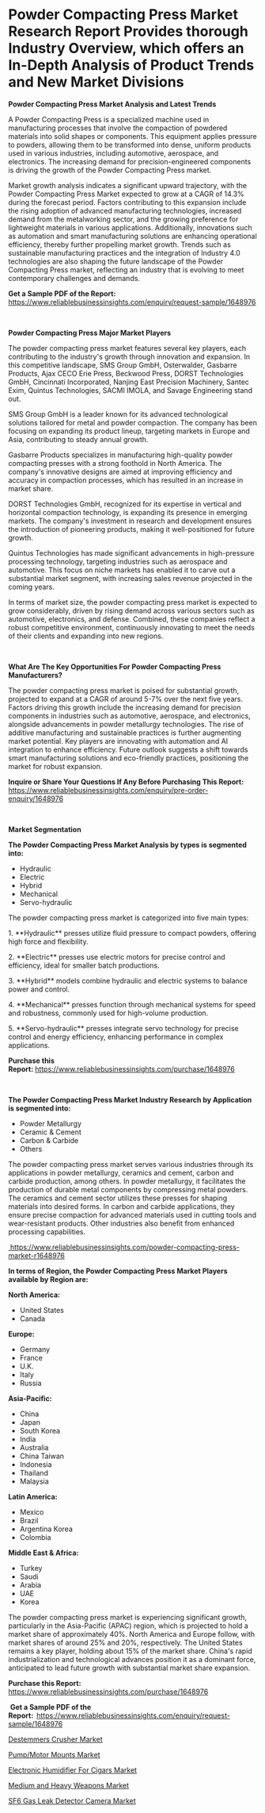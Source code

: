 <p><h1>Powder Compacting Press Market Research Report Provides thorough Industry Overview, which offers an In-Depth Analysis of Product Trends and New Market Divisions</h1></p><p><strong>Powder Compacting Press Market Analysis and Latest Trends</strong></p>
<p><p>A Powder Compacting Press is a specialized machine used in manufacturing processes that involve the compaction of powdered materials into solid shapes or components. This equipment applies pressure to powders, allowing them to be transformed into dense, uniform products used in various industries, including automotive, aerospace, and electronics. The increasing demand for precision-engineered components is driving the growth of the Powder Compacting Press market.</p><p>Market growth analysis indicates a significant upward trajectory, with the Powder Compacting Press Market expected to grow at a CAGR of 14.3% during the forecast period. Factors contributing to this expansion include the rising adoption of advanced manufacturing technologies, increased demand from the metalworking sector, and the growing preference for lightweight materials in various applications. Additionally, innovations such as automation and smart manufacturing solutions are enhancing operational efficiency, thereby further propelling market growth. Trends such as sustainable manufacturing practices and the integration of Industry 4.0 technologies are also shaping the future landscape of the Powder Compacting Press market, reflecting an industry that is evolving to meet contemporary challenges and demands.</p></p>
<p><strong>Get a Sample PDF of the Report:&nbsp;</strong> <a href="https://www.reliablebusinessinsights.com/enquiry/request-sample/1648976?utm_campaign=60&utm_medium=2&utm_source=Github&utm_content=ia&utm_term=28022025&utm_id=powder-compacting-press">https://www.reliablebusinessinsights.com/enquiry/request-sample/1648976</a></p>
<p>&nbsp;</p>
<p><strong>Powder Compacting Press Major Market Players</strong></p>
<p><p>The powder compacting press market features several key players, each contributing to the industry's growth through innovation and expansion. In this competitive landscape, SMS Group GmbH, Osterwalder, Gasbarre Products, Ajax CECO Erie Press, Beckwood Press, DORST Technologies GmbH, Cincinnati Incorporated, Nanjing East Precision Machinery, Santec Exim, Quintus Technologies, SACMI IMOLA, and Savage Engineering stand out.</p><p>SMS Group GmbH is a leader known for its advanced technological solutions tailored for metal and powder compaction. The company has been focusing on expanding its product lineup, targeting markets in Europe and Asia, contributing to steady annual growth.</p><p>Gasbarre Products specializes in manufacturing high-quality powder compacting presses with a strong foothold in North America. The company's innovative designs are aimed at improving efficiency and accuracy in compaction processes, which has resulted in an increase in market share.</p><p>DORST Technologies GmbH, recognized for its expertise in vertical and horizontal compaction technology, is expanding its presence in emerging markets. The company's investment in research and development ensures the introduction of pioneering products, making it well-positioned for future growth.</p><p>Quintus Technologies has made significant advancements in high-pressure processing technology, targeting industries such as aerospace and automotive. This focus on niche markets has enabled it to carve out a substantial market segment, with increasing sales revenue projected in the coming years.</p><p>In terms of market size, the powder compacting press market is expected to grow considerably, driven by rising demand across various sectors such as automotive, electronics, and defense. Combined, these companies reflect a robust competitive environment, continuously innovating to meet the needs of their clients and expanding into new regions.</p></p>
<p>&nbsp;</p>
<p><strong>What Are The Key Opportunities For Powder Compacting Press Manufacturers?</strong></p>
<p><p>The powder compacting press market is poised for substantial growth, projected to expand at a CAGR of around 5-7% over the next five years. Factors driving this growth include the increasing demand for precision components in industries such as automotive, aerospace, and electronics, alongside advancements in powder metallurgy technologies. The rise of additive manufacturing and sustainable practices is further augmenting market potential. Key players are innovating with automation and AI integration to enhance efficiency. Future outlook suggests a shift towards smart manufacturing solutions and eco-friendly practices, positioning the market for robust expansion.</p></p>
<p><strong>Inquire or Share Your Questions If Any Before Purchasing This Report:</strong> <a href="https://www.reliablebusinessinsights.com/enquiry/pre-order-enquiry/1648976?utm_campaign=60&utm_medium=2&utm_source=Github&utm_content=ia&utm_term=28022025&utm_id=powder-compacting-press">https://www.reliablebusinessinsights.com/enquiry/pre-order-enquiry/1648976</a></p>
<p>&nbsp;</p>
<p><strong>Market Segmentation</strong></p>
<p><strong>The Powder Compacting Press Market Analysis by types is segmented into:</strong></p>
<p><ul><li>Hydraulic</li><li>Electric</li><li>Hybrid</li><li>Mechanical</li><li>Servo-hydraulic</li></ul></p>
<p><p>The powder compacting press market is categorized into five main types: </p><p>1. **Hydraulic** presses utilize fluid pressure to compact powders, offering high force and flexibility.</p><p>2. **Electric** presses use electric motors for precise control and efficiency, ideal for smaller batch productions. </p><p>3. **Hybrid** models combine hydraulic and electric systems to balance power and control. </p><p>4. **Mechanical** presses function through mechanical systems for speed and robustness, commonly used for high-volume production. </p><p>5. **Servo-hydraulic** presses integrate servo technology for precise control and energy efficiency, enhancing performance in complex applications.</p></p>
<p><strong>Purchase this Report:&nbsp;</strong><a href="https://www.reliablebusinessinsights.com/purchase/1648976?utm_campaign=60&utm_medium=2&utm_source=Github&utm_content=ia&utm_term=28022025&utm_id=powder-compacting-press">https://www.reliablebusinessinsights.com/purchase/1648976</a></p>
<p>&nbsp;</p>
<p><strong>The Powder Compacting Press Market Industry Research by Application is segmented into:</strong></p>
<p><ul><li>Powder Metallurgy</li><li>Ceramic & Cement</li><li>Carbon & Carbide</li><li>Others</li></ul></p>
<p><p>The powder compacting press market serves various industries through its applications in powder metallurgy, ceramics and cement, carbon and carbide production, among others. In powder metallurgy, it facilitates the production of durable metal components by compressing metal powders. The ceramics and cement sector utilizes these presses for shaping materials into desired forms. In carbon and carbide applications, they ensure precise compaction for advanced materials used in cutting tools and wear-resistant products. Other industries also benefit from enhanced processing capabilities.</p></p>
<p><a href="https://www.reliablebusinessinsights.com/powder-compacting-press-market-r1648976?utm_campaign=60&utm_medium=2&utm_source=Github&utm_content=ia&utm_term=28022025&utm_id=powder-compacting-press">&nbsp;https://www.reliablebusinessinsights.com/powder-compacting-press-market-r1648976</a></p>
<p><strong>In terms of Region, the Powder Compacting Press Market Players available by Region are:</strong></p>
<p>
    <p> <strong> North America: </strong>
        <ul>
            <li>United States</li>
            <li>Canada</li>
        </ul>
        </p> 
    <p> <strong> Europe: </strong>
        <ul>
            <li>Germany</li>
            <li>France</li>
            <li>U.K.</li>
            <li>Italy</li>
            <li>Russia</li>
        </ul>
        </p> 
    <p> <strong> Asia-Pacific: </strong>
        <ul>
            <li>China</li>
            <li>Japan</li>
            <li>South Korea</li>
            <li>India</li>
            <li>Australia</li>
            <li>China Taiwan</li>
            <li>Indonesia</li>
            <li>Thailand</li>
            <li>Malaysia</li>
        </ul>
        </p> 
    <p> <strong> Latin America: </strong>
        <ul>
            <li>Mexico</li>
            <li>Brazil</li>
            <li>Argentina Korea</li>
            <li>Colombia</li>
        </ul>
        </p> 
    <p> <strong> Middle East & Africa: </strong>
        <ul>
            <li>Turkey</li>
            <li>Saudi</li>
            <li>Arabia</li>
            <li>UAE</li>
            <li>Korea</li>
        </ul>
    </p>
    </p>
<p><p>The powder compacting press market is experiencing significant growth, particularly in the Asia-Pacific (APAC) region, which is projected to hold a market share of approximately 40%. North America and Europe follow, with market shares of around 25% and 20%, respectively. The United States remains a key player, holding about 15% of the market share. China's rapid industrialization and technological advances position it as a dominant force, anticipated to lead future growth with substantial market share expansion.</p></p>
<p><strong>Purchase this Report: </strong><a href="https://www.reliablebusinessinsights.com/purchase/1648976?utm_campaign=60&utm_medium=2&utm_source=Github&utm_content=ia&utm_term=28022025&utm_id=powder-compacting-press">https://www.reliablebusinessinsights.com/purchase/1648976</a></p>
<p>&nbsp;<strong>Get a Sample PDF of the Report:&nbsp;&nbsp;</strong><a href="https://www.reliablebusinessinsights.com/enquiry/request-sample/1648976?utm_campaign=60&utm_medium=2&utm_source=Github&utm_content=ia&utm_term=28022025&utm_id=powder-compacting-press">https://www.reliablebusinessinsights.com/enquiry/request-sample/1648976</a></p>
<p><strong></strong></p>
<p><p><a href="https://github.com/akpthobs/Market-Research-Report-List-1/blob/main/destemmers-crusher-market.md?utm_campaign=60&utm_medium=2&utm_source=Github&utm_content=ia&utm_term=28022025&utm_id=powder-compacting-press">Destemmers Crusher Market</a></p><p><a href="https://github.com/mudgeadamsvx/Market-Research-Report-List-1/blob/main/pumpmotor-mounts-market.md?utm_campaign=60&utm_medium=2&utm_source=Github&utm_content=ia&utm_term=28022025&utm_id=powder-compacting-press">Pump/Motor Mounts Market</a></p><p><a href="https://github.com/beyeagamizjp/Market-Research-Report-List-1/blob/main/electronic-humidifier-for-cigars-market.md?utm_campaign=60&utm_medium=2&utm_source=Github&utm_content=ia&utm_term=28022025&utm_id=powder-compacting-press">Electronic Humidifier For Cigars Market</a></p><p><a href="https://github.com/shafriusizi/Market-Research-Report-List-1/blob/main/medium-and-heavy-weapons-market.md?utm_campaign=60&utm_medium=2&utm_source=Github&utm_content=ia&utm_term=28022025&utm_id=powder-compacting-press">Medium and Heavy Weapons Market</a></p><p><a href="https://github.com/kukolkasimo5/Market-Research-Report-List-1/blob/main/sf6-gas-leak-detector-camera-market.md?utm_campaign=60&utm_medium=2&utm_source=Github&utm_content=ia&utm_term=28022025&utm_id=powder-compacting-press">SF6 Gas Leak Detector Camera Market</a></p></p>